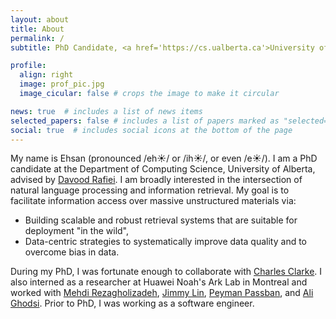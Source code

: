 ```yaml
---
layout: about
title: About
permalink: /
subtitle: PhD Candidate, <a href='https://cs.ualberta.ca'>University of Alberta</a>.

profile:
  align: right
  image: prof_pic.jpg
  image_cicular: false # crops the image to make it circular

news: true  # includes a list of news items
selected_papers: false # includes a list of papers marked as "selected={true}"
social: true  # includes social icons at the bottom of the page
---
```


My name is Ehsan (pronounced /eh☀️/ or /ih☀️/, or even /e☀️/).
I am a PhD candidate at the Department of Computing Science, University of Alberta, advised by [Davood Rafiei](https://cs.ualberta.ca/~drafiei/).
I am broadly interested in the intersection of natural language processing and information retrieval.
My goal is to facilitate information access over massive unstructured materials via:
- Building scalable and robust retrieval systems that are suitable for deployment "in the wild",
- Data-centric strategies to systematically improve data quality and to overcome bias in data.

During my PhD, I was fortunate enough to collaborate with [Charles Clarke](https://plg.uwaterloo.ca/~claclark/).
I also interned as a researcher at Huawei Noah's Ark Lab in Montreal and worked with [Mehdi Rezagholizadeh](https://ca.linkedin.com/in/mehdi-rezagholizadeh-61212346), [Jimmy Lin](https://cs.uwaterloo.ca/~jimmylin/), [Peyman Passban](https://ca.linkedin.com/in/passban), and [Ali Ghodsi](https://uwaterloo.ca/statistics-and-actuarial-science/people-profiles/ali-ghodsi).
Prior to PhD, I was working as a software engineer.
